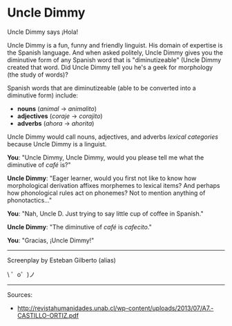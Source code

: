 Uncle Dimmy 
=========================

Uncle Dimmy says ¡Hola!

Uncle Dimmy is a fun, funny and friendly linguist. His domain of expertise is the Spanish language. And when asked politely, Uncle Dimmy gives you the diminutive form of any Spanish word that is "diminutizeable" (Uncle Dimmy created that word. Did Uncle Dimmy tell you he's a geek for morphology (the study of words)? 

Spanish words that are diminutizeable (able to be converted into a diminutive form) include:

* **nouns** (*animal* &#8594; *animalito*)
* **adjectives** (*coraje* &#8594; *corajito*)
* **adverbs** (*ahora* &#8594; *ahorita*) 

Uncle Dimmy would call nouns, adjectives, and adverbs *lexical categories* because Uncle Dimmy is a linguist. 

**You**: "Uncle Dimmy, Uncle Dimmy, would you please tell me what the diminutive of *café* is?"

**Uncle Dimmy**: "Eager learner, would you first not like to know how morphological derivation affixes morphemes to lexical items? And perhaps how phonological rules act on phonemes? Not to mention anything of phonotactics..."

**You**: "Nah, Uncle D. Just trying to say little cup of coffee in Spanish."  

**Uncle Dimmy**: "The diminutive of *café* is *cafecito*."

**You**: "Gracias, ¡Uncle Dimmy!"

-----------------

Screenplay by Esteban Gilberto (alias)

\ ゜o゜)ノ

-----------------

Sources:

* http://revistahumanidades.unab.cl/wp-content/uploads/2013/07/A7.-CASTILLO-ORTIZ.pdf